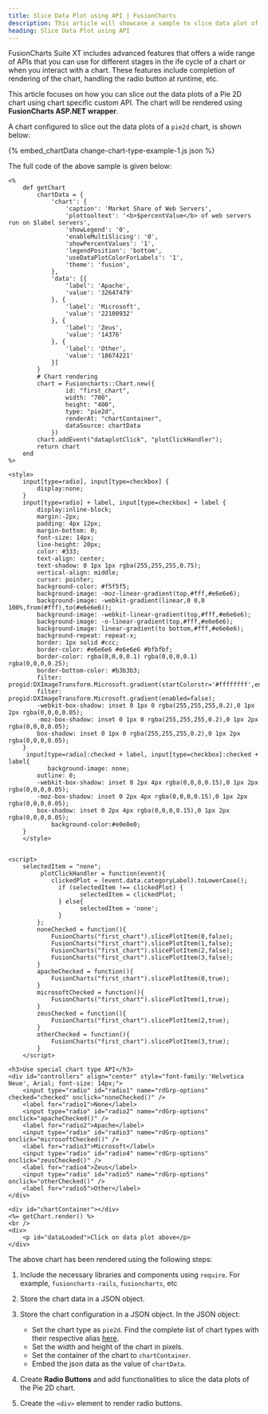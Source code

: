 ```yaml
---
title: Slice Data Plot using API | FusionCharts
description: This article will showcase a sample to slice data plot of the pie chart using chart specific custom API .
heading: Slice Data Plot using API
---
```


FusionCharts Suite XT includes advanced features that offers a wide range of APIs that you can use for different stages in the ife cycle of a chart or when you interact with a chart. These features include completion of rendering of the chart, handling the radio button at runtime, etc.

This article focuses on how you can slice out the data plots of a Pie 2D chart using chart specific custom API. The chart will be rendered using **FusionCharts ASP.NET wrapper**. 

A chart configured to slice out the data plots of a `pie2d` chart, is shown below:

{% embed_chartData change-chart-type-example-1.js json %}

The full code of the above sample is given below:

```
<%
    def getChart
        chartData = {
            'chart': {
                'caption': 'Market Share of Web Servers',
                'plottooltext': '<b>$percentValue</b> of web servers run on $label servers',
                'showLegend': '0',
                'enableMultiSlicing': '0',
                'showPercentValues': '1',
                'legendPosition': 'bottom',
                'useDataPlotColorForLabels': '1',
                'theme': 'fusion',
            },
            'data': [{
                'label': 'Apache',
                'value': '32647479'
            }, {
                'label': 'Microsoft',
                'value': '22100932'
            }, {
                'label': 'Zeus',
                'value': '14376'
            }, {
                'label': 'Other',
                'value': '18674221'
            }]
        }
        # Chart rendering 
        chart = Fusioncharts::Chart.new({
                id: "first_chart",
                width: "700",
                height: "400",
                type: "pie2d",
                renderAt: "chartContainer",
                dataSource: chartData
            })
        chart.addEvent("dataplotClick", "plotClickHandler");
        return chart
    end
%>

<style>
    input[type=radio], input[type=checkbox] {
        display:none;
    }
    input[type=radio] + label, input[type=checkbox] + label {
        display:inline-block;
        margin:-2px;
        padding: 4px 12px;
        margin-bottom: 0;
        font-size: 14px;
        line-height: 20px;
        color: #333;
        text-align: center;
        text-shadow: 0 1px 1px rgba(255,255,255,0.75);
        vertical-align: middle;
        cursor: pointer;
        background-color: #f5f5f5;
        background-image: -moz-linear-gradient(top,#fff,#e6e6e6);
        background-image: -webkit-gradient(linear,0 0,0 100%,from(#fff),to(#e6e6e6));
        background-image: -webkit-linear-gradient(top,#fff,#e6e6e6);
        background-image: -o-linear-gradient(top,#fff,#e6e6e6);
        background-image: linear-gradient(to bottom,#fff,#e6e6e6);
        background-repeat: repeat-x;
        border: 1px solid #ccc;
        border-color: #e6e6e6 #e6e6e6 #bfbfbf;
        border-color: rgba(0,0,0,0.1) rgba(0,0,0,0.1) rgba(0,0,0,0.25);
        border-bottom-color: #b3b3b3;
        filter: progid:DXImageTransform.Microsoft.gradient(startColorstr='#ffffffff',endColorstr='#ffe6e6e6',GradientType=0);
        filter: progid:DXImageTransform.Microsoft.gradient(enabled=false);
        -webkit-box-shadow: inset 0 1px 0 rgba(255,255,255,0.2),0 1px 2px rgba(0,0,0,0.05);
        -moz-box-shadow: inset 0 1px 0 rgba(255,255,255,0.2),0 1px 2px rgba(0,0,0,0.05);
        box-shadow: inset 0 1px 0 rgba(255,255,255,0.2),0 1px 2px rgba(0,0,0,0.05);
    }
     input[type=radio]:checked + label, input[type=checkbox]:checked + label{
           background-image: none;
        outline: 0;
        -webkit-box-shadow: inset 0 2px 4px rgba(0,0,0,0.15),0 1px 2px rgba(0,0,0,0.05);
        -moz-box-shadow: inset 0 2px 4px rgba(0,0,0,0.15),0 1px 2px rgba(0,0,0,0.05);
        box-shadow: inset 0 2px 4px rgba(0,0,0,0.15),0 1px 2px rgba(0,0,0,0.05);
            background-color:#e0e0e0;
    }
    </style>


<script>
    selectedItem = "none";
         plotClickHandler = function(event){
            clickedPlot = (event.data.categoryLabel).toLowerCase();
              if (selectedItem !== clickedPlot) {
                    selectedItem = clickedPlot;
              } else{
                    selectedItem = 'none';
              }
        };
        noneChecked = function(){
            FusionCharts("first_chart").slicePlotItem(0,false);
            FusionCharts("first_chart").slicePlotItem(1,false);
            FusionCharts("first_chart").slicePlotItem(2,false);
            FusionCharts("first_chart").slicePlotItem(3,false);
        }
        apacheChecked = function(){
            FusionCharts("first_chart").slicePlotItem(0,true);
        }
        microsoftChecked = function(){
            FusionCharts("first_chart").slicePlotItem(1,true);
        }
        zeusChecked = function(){
            FusionCharts("first_chart").slicePlotItem(2,true);
        }
        otherChecked = function(){
            FusionCharts("first_chart").slicePlotItem(3,true);
        }
    </script>

<h3>Use special chart type API</h3>
<div id="controllers" align="center" style="font-family:'Helvetica Neue', Arial; font-size: 14px;">
    <input type="radio" id="radio1" name="rdGrp-options" checked="checked" onclick="noneChecked()" />
    <label for="radio1">None</label>
    <input type="radio" id="radio2" name="rdGrp-options" onclick="apacheChecked()" />
    <label for="radio2">Apache</label>
    <input type="radio" id="radio3" name="rdGrp-options" onclick="microsoftChecked()" />
    <label for="radio3">Microsoft</label>
    <input type="radio" id="radio4" name="rdGrp-options" onclick="zeusChecked()" />
    <label for="radio4">Zeus</label>
    <input type="radio" id="radio5" name="rdGrp-options" onclick="otherChecked()" />
    <label for="radio5">Other</label>
</div>

<div id="chartContainer"></div>
<%= getChart.render() %>
<br />
<div>
    <p id="dataLoaded">Click on data plot above</p>
</div>
```

The above chart has been rendered using the following steps:

1. Include the necessary libraries and components using `require`. For example, `fusioncharts-rails`, `fusioncharts`, etc

2. Store the chart data in a JSON object.

3. Store the chart configuration in a JSON object. In the JSON object:
    * Set the chart type as `pie2d`. Find the complete list of chart types with their respective alias [here](https://www.fusioncharts.com/dev/chart-guide/list-of-charts).
    * Set the width and height of the chart in pixels. 
    * Set the container of the chart to `chartContainer`.
    * Embed the json data as the value of `chartData`.

4. Create **Radio Buttons** and add functionalities to slice the data plots of the Pie 2D chart.

5. Create the `<div>` element to render radio buttons.
